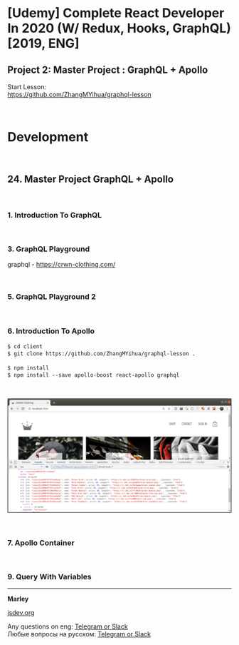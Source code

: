 # [Udemy] Complete React Developer In 2020 (W/ Redux, Hooks, GraphQL) [2019, ENG]


## Project 2: Master Project : GraphQL + Apollo

Start Lesson:  
https://github.com/ZhangMYihua/graphql-lesson


<br/>

# Development

<br/>

## 24. Master Project GraphQL + Apollo

<br/>

### 1. Introduction To GraphQL

<br/>

### 3. GraphQL Playground

graphql - https://crwn-clothing.com/

<br/>

### 5. GraphQL Playground 2

<br/>

### 6. Introduction To Apollo

    $ cd client
    $ git clone https://github.com/ZhangMYihua/graphql-lesson .

    $ npm install
    $ npm install --save apollo-boost react-apollo graphql

<br/>

![Application](../img/p2-31.png?raw=true)

<br/>

### 7. Apollo Container

<br/>

### 9. Query With Variables


---

**Marley**

<a href="https://jsdev.org">jsdev.org</a>

Any questions on eng: <a href="https://jsdev.org/chat/">Telegram or Slack</a>  
Любые вопросы на русском: <a href="https://jsdev.ru/chat/">Telegram or Slack</a>